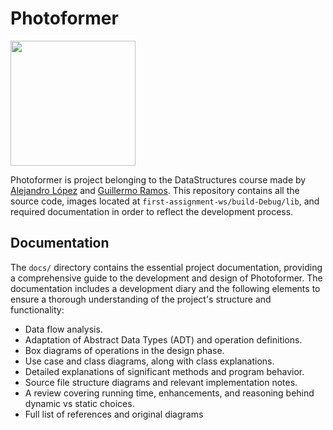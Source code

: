 
# Photoformer

<img src="https://github.com/DataStructuresAlcala/first-assignment-ds-2024-2025-cepepe/blob/main/docs/images/logo.png" width=200>

Photoformer is project belonging to the DataStructures course made by [Alejandro López](https://github.com/alejandrolm18) and [Guillermo Ramos](https://github.com/Promete04).  This repository contains all the source code, images located at `first-assignment-ws/build-Debug/lib`, and required documentation in order to reflect the development process.

## Documentation

The `docs/` directory contains the essential project documentation, providing a comprehensive guide to the development and design of Photoformer. The documentation includes a development diary and the following elements to ensure a thorough understanding of the project's structure and functionality:
* Data flow analysis.
* Adaptation of Abstract Data Types (ADT) and operation definitions.
* Box diagrams of operations in the design phase.
* Use case and class diagrams, along with class explanations.
* Detailed explanations of significant methods and program behavior.
* Source file structure diagrams and relevant implementation notes.
* A review covering running time, enhancements, and reasoning behind dynamic vs static choices.
* Full list of references and original diagrams
